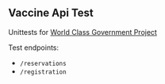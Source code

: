 ## Vaccine Api Test

Unittests for [World Class Government Project](https://github.com/WorldClassProgrammers/Government-APIs)

Test endpoints:
* `/reservations`
* `/registration`